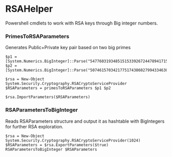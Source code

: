# RSAHelper
Powershell cmdlets to work with RSA keys through Big integer numbers.

### PrimesToRSAParameters
Generates Public+Private key pair based on two big primes
```
$p1 = [System.Numerics.BigInteger]::Parse("5477603193485151533926724478941715158170778131000592828807")
$p2 = [System.Numerics.BigInteger]::Parse("5074615703421775174386027994334630811821327450578668312199")

$rsa = New-Object System.Security.Cryptography.RSACryptoServiceProvider
$RSAParameters = primesToRSAParameters $p1 $p2

$rsa.ImportParameters($RSAParameters)
```
### RSAParametersToBigInteger
Reads RSAParameters structure and output it as hashtable with BigIntegers for further RSA exploration.
```
$rsa = New-Object System.Security.Cryptography.RSACryptoServiceProvider(1024)
$RSAParameters = $rsa.ExportParameters($true)
RSAParametersToBigInteger $RSAParameters
```
